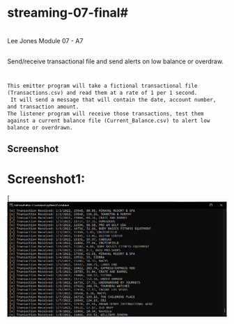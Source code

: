 # streaming-07-final#

#
Lee Jones 
Module 07 - A7

##
Send/receive transactional file and send alerts on low balance or overdraw. 
#
    This emitter program will take a fictional transactional file (Transactions.csv) and read them at a rate of 1 per 1 second. 
     It will send a message that will contain the date, account number, and transaction amount.  
    The listener program will receive those transactions, test them against a current balance file (Current_Balance.csv) to alert low balance or overdrawn. 




## Screenshot


# Screenshot1: 
[![Screenshot 1](https://github.com/IamLimaEchoEcho/streaming-07-final/blob/main/Picture1.png "Lee Jones")
